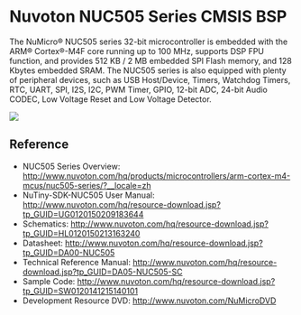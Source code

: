 # Nuvoton NUC505 Series CMSIS BSP

The NuMicro® NUC505 series 32-bit microcontroller is embedded with the ARM® Cortex®-M4F core running up to 100 MHz, supports DSP FPU function, and provides 512 KB / 2 MB embedded SPI Flash memory, and 128 Kbytes embedded SRAM.
The NUC505 series is also equipped with plenty of peripheral devices, such as USB Host/Device, Timers, Watchdog Timers, RTC, UART, SPI, I2S, I2C, PWM Timer, GPIO, 12-bit ADC, 24-bit Audio CODEC, Low Voltage Reset and Low Voltage Detector.

![](http://www.nuvoton.com/export/sites/nuvoton/images/Microcontrollers/NUC505YO13Y.png_1224593398.png)

## Reference

- NUC505 Series Overview: http://www.nuvoton.com/hq/products/microcontrollers/arm-cortex-m4-mcus/nuc505-series/?__locale=zh
- NuTiny-SDK-NUC505 User Manual: http://www.nuvoton.com/hq/resource-download.jsp?tp_GUID=UG0120150209183644
- Schematics: http://www.nuvoton.com/hq/resource-download.jsp?tp_GUID=HL0120150213163240
- Datasheet: http://www.nuvoton.com/hq/resource-download.jsp?tp_GUID=DA00-NUC505
- Technical Reference Manual: http://www.nuvoton.com/hq/resource-download.jsp?tp_GUID=DA05-NUC505-SC
- Sample Code: http://www.nuvoton.com/hq/resource-download.jsp?tp_GUID=SW0120141215140101
- Development Resource DVD: http://www.nuvoton.com/NuMicroDVD
